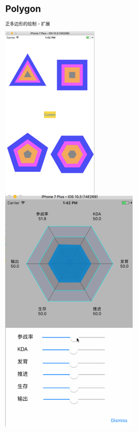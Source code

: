 # Polygon
正多边形的绘制 - 扩展
<p align="left" >
<img src="polygon.png" alt="KYAnimatedPageControl" title="KYAnimatedPageControl" width = "280">
<img src="radar.gif" alt="KYAnimatedPageControl" title="KYAnimatedPageControl" width = "400">
</p>

